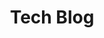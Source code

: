 ---
layout: post
title: "Tech Blog"
featured-img: 2018-03-28-5
target: _blank 
link: "http://blog.hacktons.cn"
summary: "技术分享，随笔杂文"
---